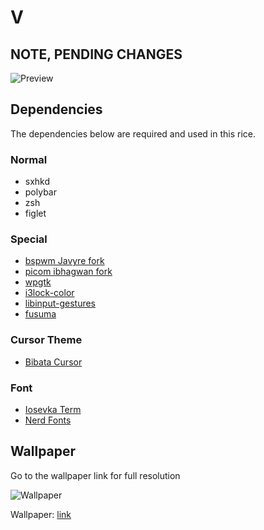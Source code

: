 # V

## NOTE, PENDING CHANGES

![Preview](/.config/v/example/desktop.png)

## Dependencies

The dependencies below are required and used in this rice.

### Normal

* sxhkd
* polybar
* zsh
* figlet

### Special

* [bspwm Javyre fork](https://github.com/javyre/bspwm/tree/round_corners)
* [picom ibhagwan fork](https://github.com/ibhagwan/picom)
* [wpgtk](https://github.com/deviantfero/wpgtk)
* [i3lock-color](https://github.com/PandorasFox/i3lock-color)
* [libinput-gestures](https://github.com/bulletmark/libinput-gestures)
* [fusuma](https://github.com/iberianpig/fusuma)

### Cursor Theme

* [Bibata Cursor](https://github.com/Kaizlqbal/Bibata_Cursor)

### Font

* [Iosevka Term](https://github.com/Be5invis/Iosevka)
* [Nerd Fonts](https://github.com/ryanoasis/nerd-fonts)

## Wallpaper
Go to the wallpaper link for full resolution

![Wallpaper](https://www.hdwallpapers.net/previews/reflection-polyscape-1085.jpg)

Wallpaper: [link](https://www.hdwallpapers.net/abstract/reflection-polyscape-wallpaper-1085.htm)